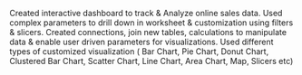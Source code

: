 Created interactive dashboard to track & Analyze online sales data. Used complex parameters to drill down in worksheet & customization using filters & slicers. 
Created connections, join new tables, calculations to manipulate data & enable user driven parameters for visualizations. Used different types of customized
visualization ( Bar Chart, Pie Chart, Donut Chart, Clustered Bar Chart, Scatter Chart, Line Chart, Area Chart, Map, Slicers etc)
